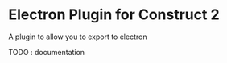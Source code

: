 # Electron Plugin for Construct 2 
A plugin to allow you to export to electron

TODO : documentation

